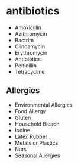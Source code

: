 # antibiotics

- Amoxicillin
- Azithromycin
- Bactrim
- Clindamycin
- Erythromycin
- Antibiotics
- Penicillin
- Tetracycline

## Allergies

- Environmental Allergies
- Food Allergy
- Gluten
- Household Bleach
- Iodine
- Latex Rubber
- Metals or Plastics
- Nuts
- Seasonal Allergies
